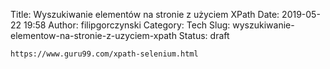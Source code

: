 Title: Wyszukiwanie elementów na stronie z użyciem XPath
Date: 2019-05-22 19:58
Author: filipgorczynski
Category: Tech
Slug: wyszukiwanie-elementow-na-stronie-z-uzyciem-xpath
Status: draft

`https://www.guru99.com/xpath-selenium.html`

 
